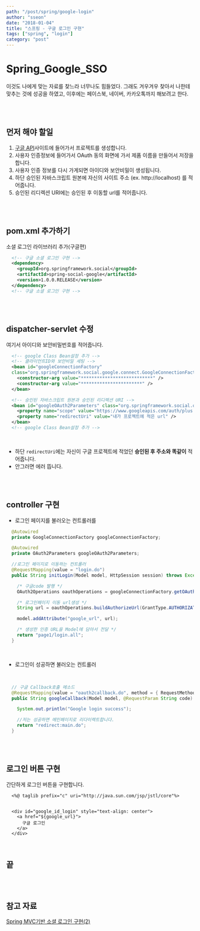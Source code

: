 ```yaml
---
path: "/post/spring/google-login"
author: "sseon"
date: "2018-01-04"
title: "스프링 - 구글 로그인 구현"
tags: ["spring", "login"]
category: "post"
---
```


# **Spring_Google_SSO**

이것도 나에게 맞는 자료를 찾느라 너무나도 힘들었다. 그래도 겨우겨우 찾아서 나한테 맞추는 것에 성공을 하였고, 이후에는 페이스북, 네이버, 카카오톡까지 해보려고 한다.

<br>
<br>

## 먼저 해야 할일

1. [구글 API](https://console.developers.google.com/)사이트에 들어가서 프로젝트를 생성합니다.
2. 사용자 인증정보에 들어가서 OAuth 동의 화면에 가서 제품 이름을 만들어서 저장을 합니다.
3. 사용자 인증 정보를 다시 가게되면 아이디와 보안비밀이 생성됩니다.
4. 하단 승인된 자바스크립트 원본에 자신의 사이트 주소 (ex. http://localhost) 를 적어줍니다.
5. 승인된 리디렉션 URI에는 승인된 후 이동할 url를 적어줍니다.

<br>
<br>

## pom.xml 추가하기

소셜 로그인 라이브러리 추가(구글편)
<br>

```xml
  <!-- 구글 소셜 로그인 구현 -->
  <dependency>
    <groupId>org.springframework.social</groupId>
    <artifactId>spring-social-google</artifactId>
    <version>1.0.0.RELEASE</version>
  </dependency>
  <!-- 구글 소셜 로그인 구현 -->
```

<br>
<br>

## dispatcher-servlet 수정

여기서 아이디와 보안비밀번호를 적어줍니다.
<br>

```xml
  <!-- google Class Bean설정 추가 -->
  <!-- 클라이언트ID와 보안비밀 세팅 -->
  <bean id="googleConnectionFactory"
  class="org.springframework.social.google.connect.GoogleConnectionFactory">
    <constructor-arg value="***************************" />
    <constructor-arg value="***********************" />
  </bean>

  <!-- 승인된 자바스크립트 원본과 승인된 리디렉션 URI -->
  <bean id="googleOAuth2Parameters" class="org.springframework.social.oauth2.OAuth2Parameters">
    <property name="scope" value="https://www.googleapis.com/auth/plus.login" />
    <property name="redirectUri" value="내가 프로젝트에 적은 url" />
  </bean>
  <!-- google Class Bean설정 추가 -->
```

<br>

- 하단 `redirectUri`에는 자신이 구글 프로젝트에 적었던 **승인된 후 주소와 똑같이** 적어줍니다.
- 안그러면 에러 뜹니다.

<br>
<br>

## controller 구현

- 로그인 페이지를 불러오는 컨트롤러를

```java
  @Autowired
  private GoogleConnectionFactory googleConnectionFactory;

  @Autowired
  private OAuth2Parameters googleOAuth2Parameters;

  //로그인 페이지로 이동하는 컨트롤러
  @RequestMapping(value = "login.do")
  public String initLogin(Model model, HttpSession session) throws Exception {

  	/* 구글code 발행 */
  	OAuth2Operations oauthOperations = googleConnectionFactory.getOAuthOperations();

    /* 로그인페이지 이동 url생성 */
  	String url = oauthOperations.buildAuthorizeUrl(GrantType.AUTHORIZATION_CODE, googleOAuth2Parameters);

  	model.addAttribute("google_url", url);

  	/* 생성한 인증 URL을 Model에 담아서 전달 */
  	return "page1/login.all";
  }
```

<br>

- 로그인이 성공하면 불러오는 컨트롤러

<br>

```java
  // 구글 Callback호출 메소드
  @RequestMapping(value = "oauth2callback.do", method = { RequestMethod.GET, RequestMethod.POST })
  public String googleCallback(Model model, @RequestParam String code) throws IOException {

    System.out.println("Google login success");

    //저는 성공하면 메인페이지로 리다이렉트합니다.
    return "redirect:main.do";
  }
```

<br>
<br>

## 로그인 버튼 구현

간단하게 로그인 버튼을 구현합니다.
<br>

```
  <%@ taglib prefix="c" uri="http://java.sun.com/jsp/jstl/core"%>


  <div id="google_id_login" style="text-align: center">
    <a href="${google_url}">
      구글 로그인
    </a>
  </div>
```

<br>

## 끝

<br>
<br>

## 참고 자료

[Spring MVC기반 소셜 로그인 구현(2)](http://blog.naver.com/PostView.nhn?blogId=sam_sist&logNo=220969414214&parentCategoryNo=&categoryNo=30&viewDate=&isShowPopularPosts=false&from=postView)
